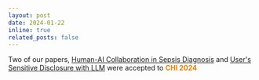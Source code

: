 ```yaml
---
layout: post
date: 2024-01-22
inline: true
related_posts: false
---
```


Two of our papers, [Human-AI Collaboration in Sepsis Diagnosis](https://arxiv.org/abs/2309.12368) and [User's Sensitive Disclosure with LLM](https://arxiv.org/abs/2309.11653) were accepted to **<span style="color:#EB7F00">CHI 2024</span>**